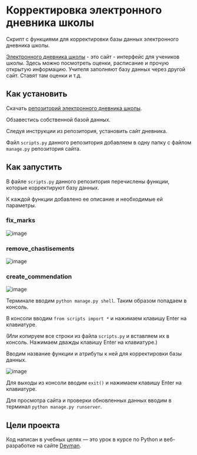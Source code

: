 # Корректировка электронного дневника школы

Скрипт с функциями для корректировки базы данных электронного дневника школы.

[Электронного дневника школы](https://github.com/devmanorg/e-diary/tree/master) - это сайт - интерфейс для учеников школы. Здесь можно посмотреть оценки, расписание и прочую открытую информацию. Учителя заполняют базу данных через другой сайт. Ставят там оценки и т.д.

## Как установить

Скачать [репозиторий электронного дневника школы](https://github.com/devmanorg/e-diary/tree/master).

Обзавестись собственной базой данных.

Следуя инструкции из репозитория, установить сайт дневника.

Файл `scripts.py` данного репозитория добавляем в одну папку с файлом `manage.py` репозитория сайта.

## Как запустить

В файле `scripts.py` данного репозитория перечислены функции, которые корректируют базу данных.

К каждой функции добавлено ее описание и необходимые ей параметры.

### fix_marks

![image](https://github.com/user-attachments/assets/bc1e59df-ad23-4ed6-b12f-6c901e2c3391)

### remove_chastisements

![image](https://github.com/user-attachments/assets/2b6fae31-e6ab-466e-88ba-bf03e7c09027)

### create_commendation

![image](https://github.com/user-attachments/assets/02c78c41-4a94-4b67-92ad-17b57bc3c896)

Терминале вводим `python manage.py shell`. Таким образом попадаем в консоль.

В консоли вводим `from scripts import *` и нажимаем клавишу Enter на клавиатуре.

(Или копируем все строки из файла `scripts.py` и вставляем их в консоль. Нажимаем дважды клавишу Enter на клавиатуре.)

Вводим название функции и атрибуты к ней для корректировки базы данных.

![image](https://github.com/user-attachments/assets/78b49a07-0074-49a9-acda-27685b9854a3)

Для выходы из консоли вводим `exit()` и нажимаем клавишу Enter на клавиатуре.

Для просмотра сайта и проверки обновленных данных вводим в терминал `python manage.py runserver`.

## Цели проекта

Код написан в учебных целях — это урок в курсе по Python и веб-разработке на сайте [Devman](https://dvmn.org).
